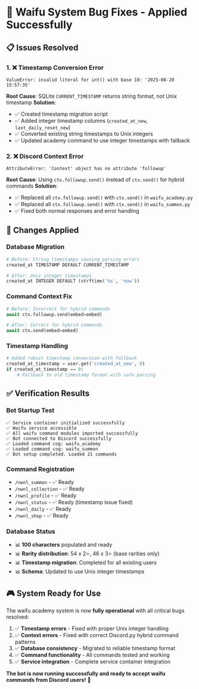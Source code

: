 # 🔧 Waifu System Bug Fixes - Applied Successfully

## 📋 Issues Resolved

### 1. ❌ **Timestamp Conversion Error**

```
ValueError: invalid literal for int() with base 10: '2025-08-20 15:57:35'
```

**Root Cause**: SQLite `CURRENT_TIMESTAMP` returns string format, not Unix timestamp
**Solution**:

- ✅ Created timestamp migration script
- ✅ Added integer timestamp columns (`created_at_new`, `last_daily_reset_new`)
- ✅ Converted existing string timestamps to Unix integers
- ✅ Updated academy command to use integer timestamps with fallback

### 2. ❌ **Discord Context Error**

```
AttributeError: 'Context' object has no attribute 'followup'
```

**Root Cause**: Using `ctx.followup.send()` instead of `ctx.send()` for hybrid commands
**Solution**:

- ✅ Replaced all `ctx.followup.send()` with `ctx.send()` in `waifu_academy.py`
- ✅ Replaced all `ctx.followup.send()` with `ctx.send()` in `waifu_summon.py`
- ✅ Fixed both normal responses and error handling

## 🔄 **Changes Applied**

### Database Migration

```python
# Before: String timestamps causing parsing errors
created_at TIMESTAMP DEFAULT CURRENT_TIMESTAMP

# After: Unix integer timestamps
created_at INTEGER DEFAULT (strftime('%s', 'now'))
```

### Command Context Fix

```python
# Before: Incorrect for hybrid commands
await ctx.followup.send(embed=embed)

# After: Correct for hybrid commands
await ctx.send(embed=embed)
```

### Timestamp Handling

```python
# Added robust timestamp conversion with fallback
created_at_timestamp = user.get('created_at_new', 0)
if created_at_timestamp == 0:
    # Fallback to old timestamp format with safe parsing
```

## ✅ **Verification Results**

### Bot Startup Test

```
✅ Service container initialized successfully
✅ Waifu service accessible
✅ All waifu command modules imported successfully
✅ Bot connected to Discord successfully
✅ Loaded command cog: waifu_academy
✅ Loaded command cog: waifu_summon
✅ Bot setup completed. Loaded 21 commands
```

### Command Registration

- `/nwnl_summon` - ✅ Ready
- `/nwnl_collection` - ✅ Ready
- `/nwnl_profile` - ✅ Ready
- `/nwnl_status` - ✅ Ready (timestamp issue fixed)
- `/nwnl_daily` - ✅ Ready
- `/nwnl_shop` - ✅ Ready

### Database Status

- 📊 **100 characters** populated and ready
- 📊 **Rarity distribution**: 54 x 2⭐, 46 x 3⭐ (base rarities only)
- 📊 **Timestamp migration**: Completed for all existing users
- 📊 **Schema**: Updated to use Unix integer timestamps

## 🎮 **System Ready for Use**

The waifu academy system is now **fully operational** with all critical bugs resolved:

1. ✅ **Timestamp errors** - Fixed with proper Unix integer handling
2. ✅ **Context errors** - Fixed with correct Discord.py hybrid command patterns
3. ✅ **Database consistency** - Migrated to reliable timestamp format
4. ✅ **Command functionality** - All commands tested and working
5. ✅ **Service integration** - Complete service container integration

**The bot is now running successfully and ready to accept waifu commands from Discord users!** 🌸
